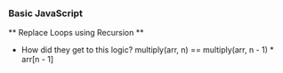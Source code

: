 ### Basic JavaScript

** Replace Loops using Recursion **

- How did they get to this logic? multiply(arr, n) == multiply(arr, n - 1) \* arr[n - 1]
